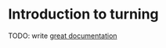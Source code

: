 # Introduction to turning

TODO: write [great documentation](http://jacobian.org/writing/what-to-write/)
